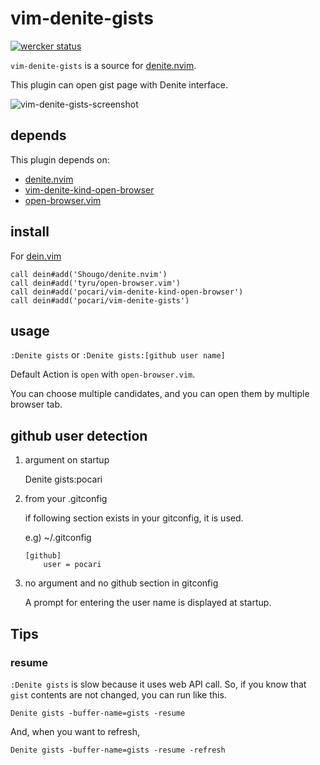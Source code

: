 # vim-denite-gists
[![wercker status](https://app.wercker.com/status/7a58aecc6f45b93472161196c3cc9464/s/master "wercker status")](https://app.wercker.com/project/byKey/7a58aecc6f45b93472161196c3cc9464)

`vim-denite-gists` is a source for [denite.nvim](https://github.com/Shougo/denite.nvim).

This plugin can open gist page with Denite interface.

![vim-denite-gists-screenshot](https://cloud.githubusercontent.com/assets/1496543/23336842/1fbe0a0a-fc1f-11e6-9d32-10ad6c4797c6.gif)

## depends

This plugin depends on:

* [denite.nvim](https://github.com/Shougo/denite.nvim)
* [vim-denite-kind-open-browser](https://github.com/pocari/vim-denite-kind-open-browser)
* [open-browser.vim](https://github.com/tyru/open-browser)

## install

For [dein.vim](https://github.com/Shougo/dein.vim)

   ```vim
   call dein#add('Shougo/denite.nvim')
   call dein#add('tyru/open-browser.vim')
   call dein#add('pocari/vim-denite-kind-open-browser')
   call dein#add('pocari/vim-denite-gists')
   ```

## usage

`:Denite gists`
or
`:Denite gists:[github user name]`

Default Action is `open` with `open-browser.vim`.

You can choose multiple candidates, and you can open them by multiple browser tab.

## github user detection

1. argument on startup

    Denite gists:pocari

2. from your .gitconfig
   
    if following section exists in your gitconfig, it is used.
    
    e.g) ~/.gitconfig
    ```
    [github]
    	user = pocari
    ```

3. no argument and no github section in gitconfig
    
    A prompt for entering the user name is displayed at startup.

## Tips

### resume

`:Denite gists` is slow because it uses web API call.
So, if you know that `gist` contents are not changed, you can run like this.

```
Denite gists -buffer-name=gists -resume
```

And, when you want to refresh,

```
Denite gists -buffer-name=gists -resume -refresh
```


